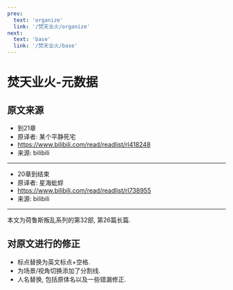 ```yaml
---
prev:
  text: 'organize'
  link: '/焚天业火/organize'
next:
  text: 'base'
  link: '/焚天业火/base'
---
```


# 焚天业火-元数据

## 原文来源

+ 到21章
+ 原译者: 某个平静死宅
+ <https://www.bilibili.com/read/readlist/rl418248>
+ 来源: bilibili

--------

+ 20章到结束
+ 原译者: 星海蚍蜉
+ <https://www.bilibili.com/read/readlist/rl738955>
+ 来源: bilibili

--------

本文为荷鲁斯叛乱系列的第32部, 第26篇长篇.

## 对原文进行的修正

+ 标点替换为英文标点+空格.
+ 为场景/视角切换添加了分割线.
+ 人名替换, 包括原体名以及一些错漏修正.
